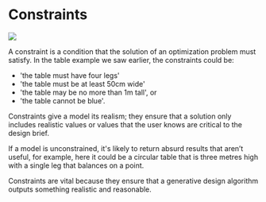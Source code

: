 # Constraints

![](../../.gitbook/assets/constrains.png)

A constraint is a condition that the solution of an optimization problem must satisfy. In the table example we saw earlier, the constraints could be:

* 'the table must have four legs' 
* 'the table must be at least 50cm wide' 
* 'the table may be no more than 1m tall', or 
* 'the table cannot be blue'.

Constraints give a model its realism; they ensure that a solution only includes realistic values or values that the user knows are critical to the design brief. 

If a model is unconstrained, it's likely to return absurd results that aren’t useful, for example, here it could be a circular table that is three metres high with a single leg that balances on a point. 

Constraints are vital because they ensure that a generative design algorithm outputs something realistic and reasonable.

